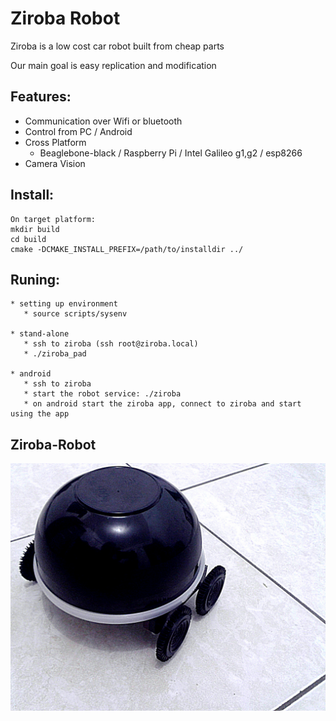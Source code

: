 Ziroba Robot
============

Ziroba is a low cost car robot built from cheap parts

Our main goal is easy replication and modification
 
Features:
---------

   * Communication over Wifi or bluetooth
   * Control from PC / Android
   * Cross Platform
      * Beaglebone-black / Raspberry Pi / Intel Galileo g1,g2 / esp8266
   * Camera Vision


Install:
--------
    On target platform:
    mkdir build
    cd build
    cmake -DCMAKE_INSTALL_PREFIX=/path/to/installdir ../

Runing:
------
    * setting up environment
       * source scripts/sysenv

    * stand-alone 
       * ssh to ziroba (ssh root@ziroba.local)
       * ./ziroba_pad

    * android 
       * ssh to ziroba
       * start the robot service: ./ziroba
       * on android start the ziroba app, connect to ziroba and start using the app

Ziroba-Robot
------------
![alt tag](https://github.com/ismaia/ziroba/raw/master/docs/ziroba.jpg)


